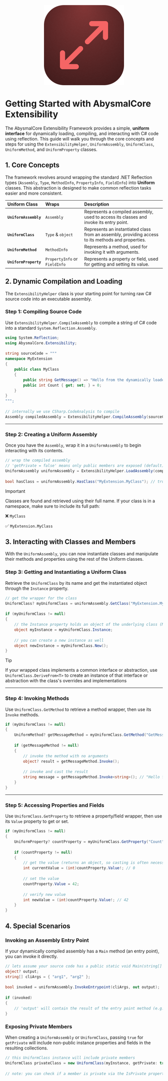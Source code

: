 <div align="center">
  <img width="256" height="256" alt="AbysmalCore.Extensibility" src="https://github.com/Dismalitie/AbysmalCore/blob/master/images/extensibility.png?raw=true" />
</div>

# Getting Started with AbysmalCore Extensibility

The AbysmalCore Extensibility Framework provides a simple, **uniform interface** for dynamically loading, compiling, and interacting with C\# code using reflection. This guide will walk you through the core concepts and steps for using the `ExtensibilityHelper`, `UniformAssembly`, `UniformClass`, `UniformMethod`, and `UniformProperty` classes.

## 1\. Core Concepts

The framework revolves around wrapping the standard .NET Reflection types (`Assembly`, `Type`, `MethodInfo`, `PropertyInfo`, `FieldInfo`) into **Uniform** classes. This abstraction is designed to make common reflection tasks easier and more consistent.

| Uniform Class | Wraps | Description |
| :--- | :--- | :--- |
| **`UniformAssembly`** | `Assembly` | Represents a compiled assembly, used to access its classes and invoke its entry point. |
| **`UniformClass`** | `Type` & `object` | Represents an instantiated class from an assembly, providing access to its methods and properties. |
| **`UniformMethod`** | `MethodInfo` | Represents a method, used for invoking it with arguments. |
| **`UniformProperty`** | `PropertyInfo` or `FieldInfo` | Represents a property or field, used for getting and setting its value. |

## 2\. Dynamic Compilation and Loading

The `ExtensibilityHelper` class is your starting point for turning raw C\# source code into an executable assembly.

### Step 1: Compiling Source Code

Use `ExtensibilityHelper.CompileAssembly` to compile a string of C\# code into a standard `System.Reflection.Assembly`.

```cs
using System.Reflection;
using AbysmalCore.Extensibility;

string sourceCode = """
namespace MyExtension
{
    public class MyClass
    {
        public string GetMessage() => "Hello from the dynamically loaded assembly!";
        public int Count { get; set; } = 0;
    }
}
""";

// internally we use CSharp.CodeAnalysis to compile
Assembly compiledAssembly = ExtensibilityHelper.CompileAssembly(sourceCode);
```

-----

### Step 2: Creating a Uniform Assembly

Once you have the `Assembly`, wrap it in a `UniformAssembly` to begin interacting with its contents.

```cs
// wrap the compiled assembly
// 'getPrivate = false' means only public members are exposed (default)
UniformAssembly uniformAssembly = ExtensibilityHelper.LoadAssembly(compiledAssembly);

bool hasClass = uniformAssembly.HasClass("MyExtension.MyClass"); // true
```

> [!IMPORTANT]
> Classes are found and retrieved using their full name. If your class is in a namespace, make sure to include its full path:
> 
> ❌ `MyClass`
> 
> ✅ `MyExtension.MyClass`

## 3\. Interacting with Classes and Members

With the `UniformAssembly`, you can now instantiate classes and manipulate their methods and properties using the rest of the Uniform classes.

### Step 3: Getting and Instantiating a Uniform Class

Retrieve the `UniformClass` by its name and get the instantiated object through the `Instance` property.

```cs
// get the wrapper for the class
UniformClass? myUniformClass = uniformAssembly.GetClass("MyExtension.MyClass");

if (myUniformClass != null)
{
    // the Instance property holds an object of the underlying class (MyExtension.MyClass)
    object myInstance = myUniformClass.Instance;
    
    // you can create a new instance as well
    object newInstance = myUniformClass.New(); 
}
```

> [!TIP]
> If your wrapped class implements a common interface or abstraction, use `UniformClass.DeriveFrom<T>` to create an instance of that interface or abstraction with the class's overrides and implementations

-----

### Step 4: Invoking Methods

Use `UniformClass.GetMethod` to retrieve a method wrapper, then use its `Invoke` methods.

```cs
if (myUniformClass != null)
{
    UniformMethod? getMessageMethod = myUniformClass.GetMethod("GetMessage");

    if (getMessageMethod != null)
    {
        // invoke the method with no arguments
        object? result = getMessageMethod.Invoke(); 

        // invoke and cast the result
        string message = getMessageMethod.Invoke<string>(); // "Hello from the dynamically loaded assembly!"
    }
}
```

-----

### Step 5: Accessing Properties and Fields

Use `UniformClass.GetProperty` to retrieve a property/field wrapper, then use its `Value` property to get or set.

```csharp
if (myUniformClass != null)
{
    UniformProperty? countProperty = myUniformClass.GetProperty("Count");

    if (countProperty != null)
    {
        // get the value (returns an object, so casting is often necessary)
        int currentValue = (int)countProperty.Value!; // 0

        // set the value
        countProperty.Value = 42;

        // verify new value
        int newValue = (int)countProperty.Value!; // 42
    }
}
```

## 4\. Special Scenarios

### Invoking an Assembly Entry Point

If your dynamically compiled assembly has a `Main` method (an entry point), you can invoke it directly.

```cs
// lets assume your source code has a public static void Main(string[] args)
object? output;
string[] cliArgs = { "arg1", "arg2" };

bool invoked = uniformAssembly.InvokeEntrypoint(cliArgs, out output);

if (invoked)
{
    // 'output' will contain the result of the entry point method (e.g., an integer if it returns int)
}
```

### Exposing Private Members

When creating a `UniformAssembly` or `UniformClass`, passing `true` for `getPrivate` will include non-public instance properties and fields in the resulting collections.

```cs
// this UniformClass instance will include private members
UniformClass privateClass = new UniformClass(myInstance, getPrivate: true); 

// note: you can check if a member is private via the IsPrivate property
```